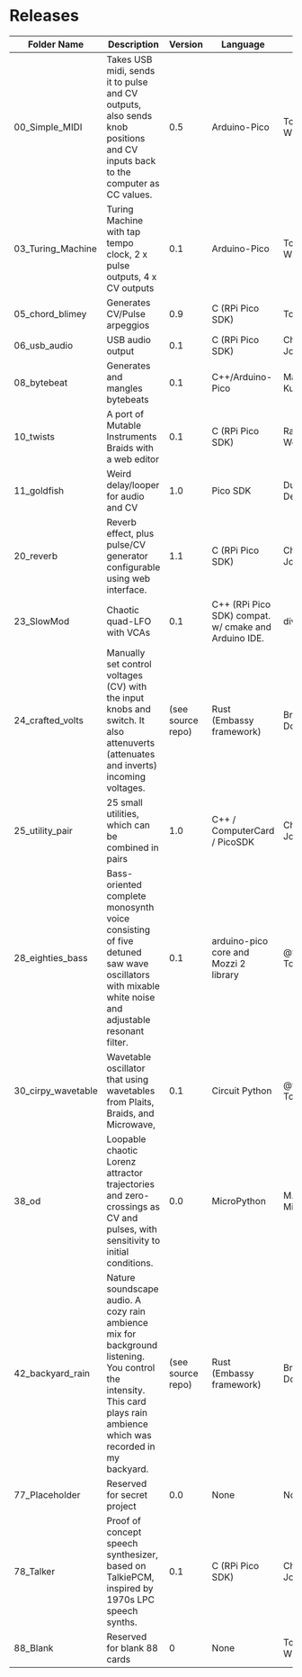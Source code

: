 # Releases  
| Folder Name | Description | Version | Language | Creator | Status |
| ----------- | ----------- | ------- | -------- | ------- | ------ |
| 00_Simple_MIDI | Takes USB midi, sends it to pulse and CV outputs, also sends knob positions and CV inputs back to the computer as CC values. | 0.5 | Arduino-Pico | Tom Whitwell | Working but simple |
| 03_Turing_Machine | Turing Machine with tap tempo clock, 2 x pulse outputs, 4 x CV outputs | 0.1 | Arduino-Pico | Tom Whitwell | Working but Simple |
| 05_chord_blimey | Generates CV/Pulse arpeggios | 0.9 | C (RPi Pico SDK) | Tom Waters | Mostly complete (for now) |
| 06_usb_audio | USB audio output | 0.1 | C (RPi Pico SDK) | Chris Johnson | Proof of concept |
| 08_bytebeat | Generates and mangles bytebeats | 0.1 | C++/Arduino-Pico | Matt Kuebrich | Functional but WIP |
| 10_twists | A port of Mutable Instruments Braids with a web editor | 0.1 | C (RPi Pico SDK) | Random Works | Functional but WIP |
| 11_goldfish | Weird delay/looper for audio and CV | 1.0 | Pico SDK | Dune Desormeaux | dessertplanet | Done for now |
| 20_reverb | Reverb effect, plus pulse/CV generator configurable using web interface. | 1.1 | C (RPi Pico SDK) | Chris Johnson | Released |
| 23_SlowMod | Chaotic quad-LFO with VCAs | 0.1 | C++ (RPi Pico SDK) compat. w/ cmake and Arduino IDE. | divmod/@olt | Released |
| 24_crafted_volts | Manually set control voltages (CV) with the input knobs and switch. It also attenuverts (attenuates and inverts) incoming voltages. | (see source repo) | Rust (Embassy framework) | Brian Dorsey | Released |
| 25_utility_pair | 25 small utilities, which can be combined in pairs | 1.0 | C++ / ComputerCard / PicoSDK | Chris Johnson | Released |
| 28_eighties_bass | Bass-oriented complete monosynth voice consisting of five detuned saw wave oscillators with mixable white noise and adjustable resonant filter. | 0.1 | arduino-pico core and Mozzi 2 library | @todbot / Tod Kurt | Functional but WIP |
| 30_cirpy_wavetable | Wavetable oscillator that using wavetables from Plaits, Braids, and Microwave, | 0.1 | Circuit Python | @todbot / Tod Kurt | Functional but WIP |
| 38_od | Loopable chaotic Lorenz attractor trajectories and zero-crossings as CV and pulses, with sensitivity to initial conditions. | 0.0 | MicroPython | M. John Mills | Functional but WIP (no .uf2) |
| 42_backyard_rain | Nature soundscape audio. A cozy rain ambience mix for background listening. You control the intensity. This card plays rain ambience which was recorded in my backyard. | (see source repo) | Rust (Embassy framework) | Brian Dorsey | Released |
| 77_Placeholder | Reserved for secret project | 0.0 | None | None | None |
| 78_Talker | Proof of concept speech synthesizer, based on TalkiePCM, inspired by 1970s LPC speech synths. | 0.1 | C (RPi Pico SDK) | Chris Johnson | Proof of concept |
| 88_Blank | Reserved for blank 88 cards | 0 | None | Tom Whitwell | None |
